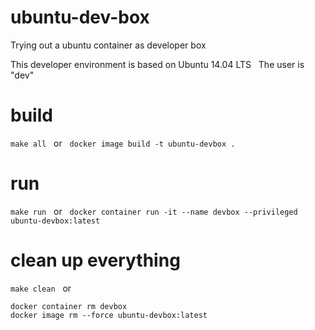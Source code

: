 # ubuntu-dev-box
Trying out a ubuntu container as developer box

This developer environment is based on Ubuntu 14.04 LTS
&nbsp;
The user is "dev"

# build
```make all```
&nbsp;
or
&nbsp;
```docker image build -t ubuntu-devbox .```

# run
```make run```
&nbsp;
or
&nbsp;
```docker container run -it --name devbox --privileged ubuntu-devbox:latest```

# clean up everything
```make clean```
&nbsp;
or
&nbsp;
```
docker container rm devbox
docker image rm --force ubuntu-devbox:latest
```


